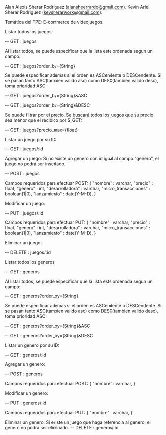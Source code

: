Alan Alexis Sherar Rodriguez (alansheerrardo@gmail.com).
Kevin Ariel Sherar Rodriguez (kevsherarwork@gmail.com).

Temática del TPE:
E-commerce de videojuegos.

Listar todos los juegos:

 -- GET : juegos

Al listar todos, se puede especificar que la lista este ordenada segun un campo:

 -- GET : juegos?order_by={String}

Se puede especificar ademas si el orden es ASCendente o DESCendente.
Si se pasan tanto ASC(tambien valido asc) como DESC(tambien valido desc), toma prioridad ASC:

 -- GET : juegos?order_by={String}&ASC

 -- GET : juegos?order_by={String}&DESC

Se puede filtrar por el precio. 
Se buscará todos los juegos que su precio sea menor que el recibido por $_GET:

 -- GET : juegos?precio_max={float}

Listar un juego por su ID:

 -- GET : juegos/:id

Agregar un juego:
Si no existe un genero con id igual al campo "genero", el juego no podrá ser insertado.

 -- POST : juegos

Campos requeridos para efectuar POST:
{
    "nombre" : varchar,
    "precio" : float,
    "genero" : int,
    "desarrolladora" : varchar,
    "micro_transacciones" : boolean(1|0),
    "lanzamiento" : date(Y-M-D),
}

Modificar un juego:

 -- PUT : juegos/:id

Campos requeridos para efectuar PUT:
{
    "nombre" : varchar,
    "precio" : float,
    "genero" : int,
    "desarrolladora" : varchar,
    "micro_transacciones" : boolean(1|0),
    "lanzamiento" : date(Y-M-D),
}

Eliminar un juego:

 -- DELETE : juegos/:id


Listar todos los generos:

 -- GET : generos

Al listar todos, se puede especificar que la lista este ordenada segun un campo:

 -- GET : generos?order_by={String}

Se puede especificar ademas si el orden es ASCendente o DESCendente.
Si se pasan tanto ASC(tambien valido asc) como DESC(tambien valido desc), toma prioridad ASC:

 -- GET : generos?order_by={String}&ASC

 -- GET : generos?order_by={String}&DESC

Listar un genero por su ID:

 -- GET : generos/:id

Agregar un genero:

 -- POST : generos

Campos requeridos para efectuar POST:
{
    "nombre" : varchar,
}

Modificar un genero:

 -- PUT : generos/:id

Campos requeridos para efectuar PUT:
{
    "nombre" : varchar,
}

Eliminar un genero:
Si existe un juego que haga referencia al genero, el genero no podrá ser eliminado.
 -- DELETE : generos/:id

